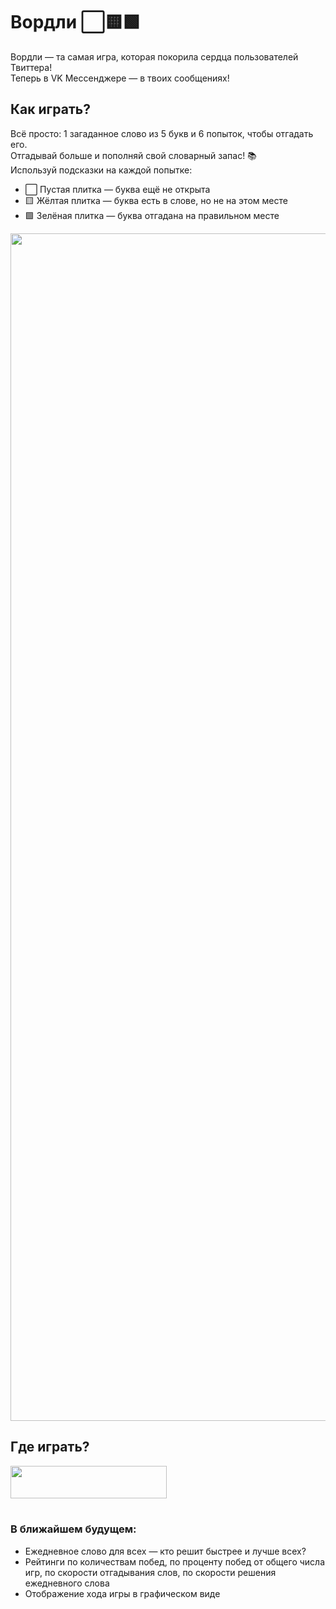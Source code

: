 # Вордли ⬜🟨🟩
Вордли — та самая игра, которая покорила сердца пользователей Твиттера! <br>
Теперь в VK Мессенджере — в твоих сообщениях!

## Как играть?
Всё просто: 1 загаданное слово из 5 букв и 6 попыток, чтобы отгадать его. <br>
Отгадывай больше и пополняй свой словарный запас! 📚 <br>
Используй подсказки на каждой попытке:
- ⬜ Пустая плитка — буква ещё не открыта
- 🟨 Жёлтая плитка — буква есть в слове, но не на этом месте
- 🟩 Зелёная плитка — буква отгадана на правильном месте

<img width="1900" src="https://user-images.githubusercontent.com/22418658/177481133-5b7e45de-c07e-4b8c-bf0e-e12a81857774.png">


## Где играть?
[<img src='https://user-images.githubusercontent.com/22418658/177369949-430ad75f-b467-49e4-bd40-f8e8e1a3b839.png' width=250 height=52>](https://vk.me/wordle_game)<br>⠀
### В ближайшем будущем:
- Ежедневное слово для всех — кто решит быстрее и лучше всех?
- Рейтинги по количествам побед, по проценту побед от общего числа игр, по скорости отгадывания слов, по скорости решения ежедневного слова
- Отображение хода игры в графическом виде
